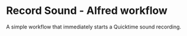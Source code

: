 # Record Sound - Alfred workflow

A simple workflow that immediately starts a Quicktime sound recording.